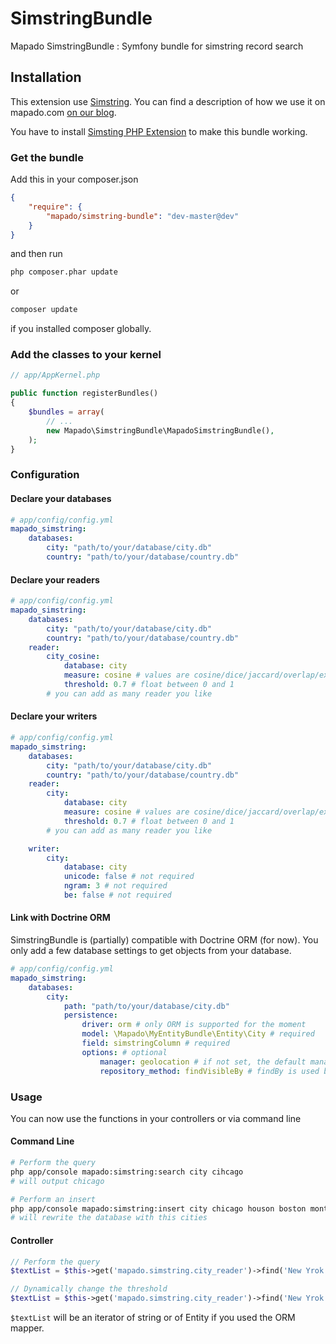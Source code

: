 SimstringBundle
===============

Mapado SimstringBundle : Symfony bundle for simstring record search

## Installation

This extension use [Simstring](http://www.chokkan.org/software/simstring/). You can find a description of how we use it on mapado.com [on our blog](http://blog.mapado.com/fast-record-search-simstring-php-simstringbundle/).

You have to install [Simsting PHP Extension](http://blog.mapado.com/fast-record-search-simstring-php-simstringbundle/#php-extension-installation) to make this bundle working.

### Get the bundle

Add this in your composer.json

```json
{
	"require": {
		"mapado/simstring-bundle": "dev-master@dev"
	}
}
```

and then run

```sh
php composer.phar update
```
or 
```sh
composer update
```
if you installed composer globally.

### Add the classes to your kernel

```php
// app/AppKernel.php

public function registerBundles()
{
    $bundles = array(
        // ...
        new Mapado\SimstringBundle\MapadoSimstringBundle(),
    );
}
```

### Configuration
#### Declare your databases

```yaml
# app/config/config.yml
mapado_simstring:
    databases:
        city: "path/to/your/database/city.db"
        country: "path/to/your/database/country.db"
```

#### Declare your readers

```yaml
# app/config/config.yml
mapado_simstring:
    databases:
        city: "path/to/your/database/city.db"
        country: "path/to/your/database/country.db"
    reader:
        city_cosine:
            database: city
            measure: cosine # values are cosine/dice/jaccard/overlap/exact
            threshold: 0.7 # float between 0 and 1
        # you can add as many reader you like
```

#### Declare your writers

```yaml
# app/config/config.yml
mapado_simstring:
    databases:
        city: "path/to/your/database/city.db"
        country: "path/to/your/database/country.db"
    reader:
        city:
            database: city
            measure: cosine # values are cosine/dice/jaccard/overlap/exact (default is: exact)
            threshold: 0.7 # float between 0 and 1
        # you can add as many reader you like

    writer:
        city:
            database: city
            unicode: false # not required
            ngram: 3 # not required
            be: false # not required
```

#### Link with Doctrine ORM
SimstringBundle is (partially) compatible with Doctrine ORM (for now).
You only add a few database settings to get objects from your database.

```yaml
# app/config/config.yml
mapado_simstring:
    databases:
        city: 
            path: "path/to/your/database/city.db"
            persistence:
                driver: orm # only ORM is supported for the moment
                model: \Mapado\MyEntityBundle\Entity\City # required
                field: simstringColumn # required
                options: # optional
                    manager: geolocation # if not set, the default manager will be used
                    repository_method: findVisibleBy # findBy is used by default
````




### Usage
You can now use the functions in your controllers or via command line

#### Command Line
```sh
# Perform the query
php app/console mapado:simstring:search city cihcago
# will output chicago

# Perform an insert
php app/console mapado:simstring:insert city chicago houson boston montréal
# will rewrite the database with this cities
```

#### Controller
```php
// Perform the query
$textList = $this->get('mapado.simstring.city_reader')->find('New Yrok');

// Dynamically change the threshold
$textList = $this->get('mapado.simstring.city_reader')->find('New Yrok', 0.3);
```

```$textList``` will be an iterator of string or of Entity if you used the ORM mapper.
